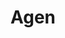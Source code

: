 ---
enabled: true
title: "Agen"
description: "Agency Theme"
image_webp: images/templates/agen.webp
image: images/templates/agen.jpg
link: "https://agen.tristangoetz.me"

---